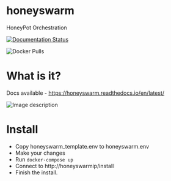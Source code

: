 # honeyswarm
HoneyPot Orchestration

[![Documentation Status](https://readthedocs.org/projects/honeyswarm/badge/?version=latest)](https://honeyswarm.readthedocs.io/en/latest/?badge=latest)

![Docker Pulls](https://img.shields.io/docker/pulls/honeyswarm/honeyswarm?style=plastic)

# What is it?

Docs available - https://honeyswarm.readthedocs.io/en/latest/

![Image description](docs/HoneySwarm.png)

# Install

- Copy honeyswarm_template.env to honeyswarm.env
- Make your changes
- Run `docker-compose up`
- Connect to http://honeyswarmip/install
- Finish the install.